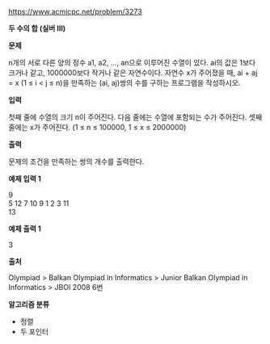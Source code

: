 https://www.acmicpc.net/problem/3273

**두 수의 합 (실버 III)**

**문제**

n개의 서로 다른 양의 정수 a1, a2, ..., an으로 이루어진 수열이 있다. ai의 값은 1보다 크거나 같고, 1000000보다 작거나 같은 자연수이다. 자연수 x가 주어졌을 때, ai + aj = x (1 ≤ i < j ≤ n)을 만족하는 (ai, aj)쌍의 수를 구하는 프로그램을 작성하시오.

**입력**

첫째 줄에 수열의 크기 n이 주어진다. 다음 줄에는 수열에 포함되는 수가 주어진다. 셋째 줄에는 x가 주어진다. (1 ≤ n ≤ 100000, 1 ≤ x ≤ 2000000)

**출력**

문제의 조건을 만족하는 쌍의 개수를 출력한다.

**예제 입력 1**

9 <br>
5 12 7 10 9 1 2 3 11 <br>
13

**예제 출력 1**

3

**출처**

Olympiad > Balkan Olympiad in Informatics > Junior Balkan Olympiad in Informatics > JBOI 2008 6번

**알고리즘 분류**

- 정렬
- 두 포인터